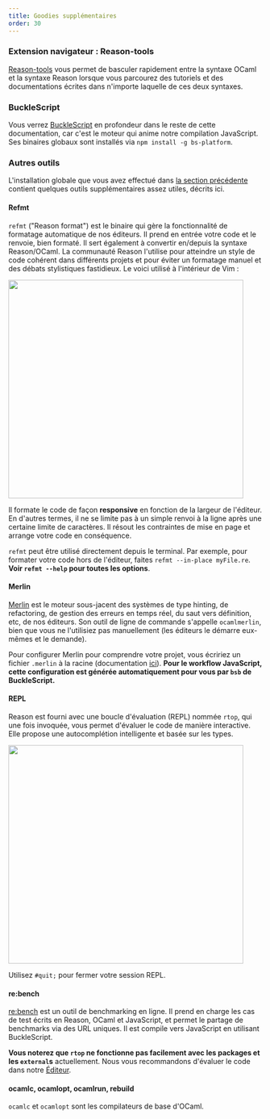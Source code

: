 ```yaml
---
title: Goodies supplémentaires
order: 30
---
```


### Extension navigateur : Reason-tools

[Reason-tools](https://github.com/reasonml/reason-tools) vous permet de basculer rapidement entre la syntaxe OCaml et la syntaxe Reason lorsque vous parcourez des tutoriels et des documentations écrites dans n'importe laquelle de ces deux syntaxes.

### BuckleScript

Vous verrez [BuckleScript](https://bucklescript.github.io) en profondeur dans le reste de cette documentation, car c'est le moteur qui anime notre compilation JavaScript. Ses binaires globaux sont installés via `npm install -g bs-platform`.

### Autres outils

L'installation globale que vous avez effectué dans [la section précédente](/guide/editor-tools/global-installation) contient quelques outils supplémentaires assez utiles, décrits ici.

#### Refmt

`refmt` ("Reason format") est le binaire qui gère la fonctionnalité de formatage automatique de nos éditeurs. Il prend en entrée votre code et le renvoie, bien formaté. Il sert également à convertir en/depuis la syntaxe Reason/OCaml. La communauté Reason l'utilise pour atteindre un style de code cohérent dans différents projets et pour éviter un formatage manuel et des débats stylistiques fastidieux. Le voici utilisé à l'intérieur de Vim :

<img width="466" height="433" src="https://user-images.githubusercontent.com/1909539/28570942-3bd962a2-70f5-11e7-8934-1b7f249d7814.gif" style="max-width:466px; max-height:433px;" />

Il formate le code de façon **responsive** en fonction de la largeur de l'éditeur. En d'autres termes, il ne se limite pas à un simple renvoi à la ligne après une certaine limite de caractères. Il résout les contraintes de mise en page et arrange votre code en conséquence.

`refmt` peut être utilisé directement depuis le terminal. Par exemple, pour formater votre code hors de l'éditeur, faites `refmt --in-place myFile.re`. **Voir `refmt --help` pour toutes les options**.

#### Merlin

[Merlin](https://github.com/ocaml/merlin) est le moteur sous-jacent des systèmes de type hinting, de refactoring, de gestion des erreurs en temps réel, du saut vers définition, etc, de nos éditeurs. Son outil de ligne de commande s'appelle `ocamlmerlin`, bien que vous ne l'utilisiez pas manuellement (les éditeurs le démarre eux-mêmes et le demande).

Pour configurer Merlin pour comprendre votre projet, vous écririez un fichier `.merlin` à la racine (documentation [ici](https://github.com/ocaml/merlin/wiki/project-configuration)). **Pour le workflow JavaScript, cette configuration est générée automatiquement pour vous par `bsb` de BuckleScript.**

#### REPL

Reason est fourni avec une boucle d'évaluation (REPL) nommée `rtop`, qui une fois invoquée, vous permet d'évaluer le code de manière interactive. Elle propose une autocomplétion intelligente et basée sur les types.

<img src="https://user-images.githubusercontent.com/1909539/28570943-3bd9eb00-70f5-11e7-981c-4846719c0943.gif" style="width:100%; max-width:466px; max-height:433px;">

Utilisez `#quit;` pour fermer votre session REPL.

#### re:bench

[re:bench](https://rebench.github.io) est un outil de benchmarking en ligne. Il prend en charge les cas de test écrits en Reason, OCaml et JavaScript, et permet le partage de benchmarks via des URL uniques. Il est compile vers JavaScript en utilisant BuckleScript.

**Vous noterez que `rtop` ne fonctionne pas facilement avec les packages et les `external`s** actuellement. Nous vous recommandons d'évaluer le code dans notre [Éditeur](/try).

#### ocamlc, ocamlopt, ocamlrun, rebuild

`ocamlc` et `ocamlopt` sont les compilateurs de base d'OCaml.
